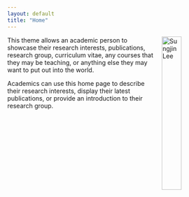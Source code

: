 ```yaml
---
layout: default
title: "Home"
---
```


<img align="right" style="width: 30%; padding-left: 3%;" src="{{ site.github.url }}/assets/img/profile.jpg" alt="Sungjin Lee">

This theme allows an academic person to showcase their research interests, publications, research group, curriculum vitae, any courses that they may be teaching, or anything else they may want to put out into the world.

Academics can use this home page to describe their research interests, display their latest publications, or provide an introduction to their research group.
